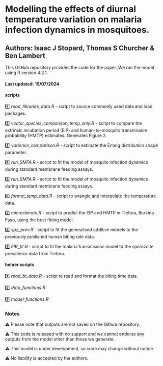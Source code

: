 # Modelling the effects of diurnal temperature variation on malaria infection dynamics in mosquitoes.

## Authors: Isaac J Stopard, Thomas S Churcher & Ben Lambert

This GitHub repository provides the code for the paper. We ran the model using R version 4.2.1.

#### Last updated: 15/07/2024

#### scripts 

​:one: *read_libraries_data.R* - script to source commonly used data and load packages.

​:two: *vector_species_comparison_temp_only.R* - script to compare the extrinsic incubation period (EIP) and human-to-mosquito transmission probability (HMTP) estimates. Generates Figure 2.

​:three: *variance_comparison.R* - script to estimate the Erlang distribution shape parameter.

:four: *run_SMFA.R* - script to fit the model of mosquito infection dynamics during standard membrane feeding assays.

:five: *run_SMFA.R* - script to fit the model of mosquito infection dynamics during standard membrane feeding assays.

:six: *format_temp_data.R* - script to wrangle and interpolate the temperature data.

:seven: *microclimate.R* - script to predict the EIP and HMTP in Tiefora, Burkina Faso, using the best fitting model.

:eight: *spz_prev.R* - script to fit the generalised additive models to the previously published human biting rate data.

:nine: *EIR_fit.R* - script to fit the malaria transmission model to the sporozoite prevalence data from Tiefora.

#### helper scripts

:one: *read_bt_data.R* - script to read and format the biting time data.

:two: *data_functions.R*

:three: *model_functions.R*

### Notes

:warning: Please note that outputs are not saved on the Github repository.

:warning: This code is released with no support and we cannot endorse any outputs from the model other than those we generate.

:warning: This model is under development, so code may change without notice.

:warning: No liability is accepted by the authors.
